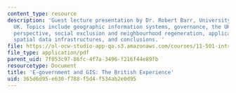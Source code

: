 ```yaml
---
content_type: resource
description: 'Guest lecture presentation by Dr. Robert Barr, University of Manchester
  UK. Topics include geographic information systems, governance, the UK Government
  perspective, social exclusion and neighbourhood regeneration, applications, necessary
  spatial data infrastructures, and conclusions. '
file: https://ol-ocw-studio-app-qa.s3.amazonaws.com/courses/11-501-introduction-to-technology-and-cities-fall-2002/365d6d95e630f788f5d4f534ab2e0d95_barrlec02dec06.pdf
file_type: application/pdf
parent_uid: 7f053c97-86fc-4f7a-3496-f216f44e89fb
resourcetype: Document
title: 'E-government and GIS: The British Experience'
uid: 365d6d95-e630-f788-f5d4-f534ab2e0d95
---
```

